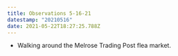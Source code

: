 ```yaml
---
title: Observations 5-16-21
datestamp: "20210516"
date: 2021-05-22T18:27:25.788Z
---
```

- Walking around the Melrose Trading Post flea market.